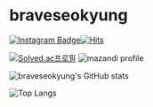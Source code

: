 # braveseokyung

[![Instagram Badge](https://img.shields.io/badge/@100_quartz-E4405F?style=flat-square&logo=Instagram&logoColor=white)](https://www.instagram.com/100_quartz/)[![Hits](https://hits.seeyoufarm.com/api/count/incr/badge.svg?url=https%3A%2F%2Fgithub.com%2Fbraveseokyung&count_bg=%2379C83D&title_bg=%23555555&icon=&icon_color=%23E7E7E7&title=hits&edge_flat=false)](https://hits.seeyoufarm.com)

[![Solved.ac프로필](http://mazassumnida.wtf/api/generate_badge?boj=sk100)](https://solved.ac/sk100) ![mazandi profile](http://mazandi.herokuapp.com/api?handle=sk100&theme=warm)

![braveseokyung's GitHub 
stats](https://github-readme-stats.vercel.app/api?username=braveseokyung&show_icons=true) 

![Top Langs](https://github-readme-stats.vercel.app/api/top-langs/?username=braveseokyung)
